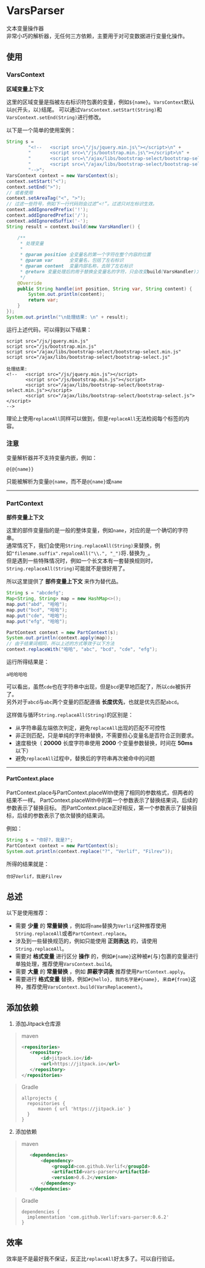 # VarsParser

文本变量操作器  
非常小巧的解析器，无任何三方依赖，主要用于对可变数据进行变量化操作。

## 使用

### VarsContext

__区域变量上下文__

这里的区域变量是指被左右标识符包裹的变量，例如`${name}`。`VarsContext`默认以`@{`开头，以`}`结尾。
可以通过`VarsContext.setStart(String)`和`VarsContext.setEnd(String)`进行修改。

以下是一个简单的使用案例：

```java
String s =
        "<!--   <script src=\"/js/jquery.min.js\"></script>\n" +
        "       <script src=\"/js/bootstrap.min.js\"></script>\n" +
        "       <script src=\"/ajax/libs/bootstrap-select/bootstrap-select.min.js\"></script>\n" +
        "       <script src=\"/ajax/libs/bootstrap-select/bootstrap-select.js\"></script>\n" +
        "-->";
VarsContext context = new VarsContext(s);
context.setStart("<");
context.setEnd(">");
// 或者使用
context.setAreaTag("<", ">");
// 过滤一些符号，例如下一行代码则会过滤“<!”。过滤只对左标识生效。 
context.addIgnoredPrefix('!');
context.addIgnoredPrefix('/');
context.addIgnoredSuffix('-');
String result = context.build(new VarsHandler() {

    /**
     * 处理变量
     *
     * @param position 全变量名的第一个字符在整个内容的位置
     * @param var      全变量名，包括了左右标识
     * @param content  变量内部名称，去除了左右标识
     * @return 变量处理后的用于替换全变量名的字符，只会改变build(VarsHandler)方法返回值
     */
    @Override
    public String handle(int position, String var, String content) {
        System.out.println(content);
        return var;
    }
});
System.out.println("\n处理结果: \n" + result);
```

运行上述代码，可以得到以下结果：

```text
script src="/js/jquery.min.js"
script src="/js/bootstrap.min.js"
script src="/ajax/libs/bootstrap-select/bootstrap-select.min.js"
script src="/ajax/libs/bootstrap-select/bootstrap-select.js"

处理结果: 
<!--   <script src="/js/jquery.min.js"></script>
       <script src="/js/bootstrap.min.js"></script>
       <script src="/ajax/libs/bootstrap-select/bootstrap-select.min.js"></script>
       <script src="/ajax/libs/bootstrap-select/bootstrap-select.js"></script>
-->
```

理论上使用`replaceAll`同样可以做到，但是`replaceAll`无法检阅每个标签的内容。

### 注意

变量解析器并不支持变量内嵌，例如：

```text
@{@{name}}
```

只能被解析为变量`@{name`，而不是`@{name}`或`name`

------

### PartContext

__部件变量上下文__

这里的部件变量指的是一般的整体变量，例如`name`，对应的是一个确切的字符串。  
通常情况下，我们会使用`String.replaceAll(String)`来替换，例如`"filename.suffix".repalceAll("\\.", "_")`将`.`替换为`_`。  
但是遇到一些特殊情况时，例如一个长文本有一套替换规则时，`String.replaceAll(String)`可能就不是很好用了。

所以这里提供了 __部件变量上下文__ 来作为替代品。

```java
String s = "abcdefg";
Map<String, String> map = new HashMap<>();
map.put("abd", "哈哈");
map.put("bcd", "哈哈");
map.put("cde", "哈哈");
map.put("efg", "哈哈");

PartContext context = new PartContext(s);
System.out.println(context.apply(map));
// 由于结果词相同，所以上述的方式等效于以下方法
context.replaceWith("哈哈", "abc", "bcd", "cde", "efg");
```

运行所得结果是：

```text
a哈哈哈哈
```

可以看出，虽然`cde`也在字符串中出现，但是`bcd`更早地匹配了，所以`cde`被拆开了。  
另外对于`abcd`与`abc`两个变量的匹配遵循 __长度优先__，也就是优先匹配`abcd`。

这样做与循环`String.replaceAll(String)`的区别是：

* 从字符串最左端依次判定，避免`replaceAll`出现的匹配不可控性
* 非正则匹配，只是单纯的字符串替换，不需要担心变量名是否符合正则要求。
* 速度极快（ __20000__ 长度字符串使用 __2000__ 个变量参数替换，时间在 __50ms__ 以下）
* 避免`replaceAll`过程中，替换后的字符串再次被命中的问题

------

#### PartContext.place

PartContext.place与PartContext.placeWith使用了相同的参数格式，但两者的结果不一样。
PartContext.placeWith中的第一个参数表示了替换结果词，后续的参数表示了替换目标。
而PartContext.place正好相反，第一个参数表示了替换目标，后续的参数表示了依次替换的结果词。

例如：

```java
String s = "你好?，我是?";
PartContext context = new PartContext(s);
System.out.println(context.replace("?", "Verlif", "Filrev"));
```

所得的结果就是：

```text
你好Verlif，我是Filrev
```

## 总述

以下是使用推荐：

* 需要 __少量__ 的 __常量替换__ ，例如将`name`替换为`Verlif`这种推荐使用`String.replaceAll`或者`PartContext.replace`。
* 涉及到一些替换规范的，例如只能使用 __正则表达__ 的，请使用`String.replaceAll`。
* 需要对 __格式变量__ 进行区分 __操作__ 的，例如`#{name}`这种被`#{`与`}`包裹的变量进行单独处理，推荐使用`VarsContext.build`。
* 需要 __大量__ 的 __常量替换__ ，例如 __屏蔽字词表__ 推荐使用`PartContext.apply`。
* 需要进行 __格式变量__ 替换，例如`#{hello}, 我的名字是#{name}, 来自#{from}`这种，推荐使用`VarsContext.build(VarsReplacement)`。

## 添加依赖

1. 添加Jitpack仓库源

> maven
> ```xml
> <repositories>
>    <repository>
>        <id>jitpack.io</id>
>        <url>https://jitpack.io</url>
>    </repository>
> </repositories>
> ```

> Gradle
> ```text
> allprojects {
>   repositories {
>       maven { url 'https://jitpack.io' }
>   }
> }
> ```

2. 添加依赖

> maven
> ```xml
>    <dependencies>
>        <dependency>
>            <groupId>com.github.Verlif</groupId>
>            <artifactId>vars-parser</artifactId>
>            <version>0.6.2</version>
>        </dependency>
>    </dependencies>
> ```

> Gradle
> ```text
> dependencies {
>   implementation 'com.github.Verlif:vars-parser:0.6.2'
> }
> ```

## 效率

效率是不是最好我不保证，反正比`replaceAll`好太多了。可以自行验证。